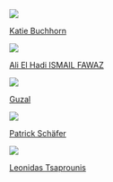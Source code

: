 <!-- Generated by generate_developer_table.py -->
<div class='aeon-teams-container'>
<div>
<a href='https://github.com/KatieBuc'><img src='https://avatars.githubusercontent.com/u/34525024?v=4' class='avatar' /></a> <br />
<p><a href='https://github.com/KatieBuc'>Katie Buchhorn</a></p>
</div>
<div>
<a href='https://github.com/hadifawaz1999'><img src='https://avatars.githubusercontent.com/u/54309336?v=4' class='avatar' /></a> <br />
<p><a href='https://github.com/hadifawaz1999'>Ali El Hadi ISMAIL FAWAZ</a></p>
</div>
<div>
<a href='https://github.com/GuzalBulatova'><img src='https://avatars.githubusercontent.com/u/73598322?v=4' class='avatar' /></a> <br />
<p><a href='https://github.com/GuzalBulatova'>Guzal</a></p>
</div>
<div>
<a href='https://github.com/patrickzib'><img src='https://avatars.githubusercontent.com/u/7783034?v=4' class='avatar' /></a> <br />
<p><a href='https://github.com/patrickzib'>Patrick Schäfer</a></p>
</div>
<div>
<a href='https://github.com/ltsaprounis'><img src='https://avatars.githubusercontent.com/u/64217214?v=4' class='avatar' /></a> <br />
<p><a href='https://github.com/ltsaprounis'>Leonidas Tsaprounis</a></p>
</div>
</div>
